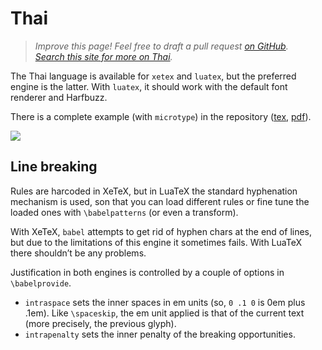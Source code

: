 # Thai

<blockquote>
  <p><em>Improve this page! Feel free to draft a pull request <a href="https://github.com/latex3/babel/tree/docs/docs">on GitHub</a>.<br>
  <a
  href="https://www.google.com/search?q=site%3Alatex3.github.io%2Fbabel+Thai">Search this site for more on Thai</a>.</em></p>
</blockquote>

The Thai language is available for `xetex` and `luatex`, but the
preferred engine is the latter. With `luatex`, it should work with the
default font renderer and Harfbuzz.

There is a complete example (with `microtype`) in the repository
([tex](https://github.com/latex3/babel/blob/main/samples/lua-thai.tex), 
[pdf](https://github.com/latex3/babel/blob/main/samples/lua-thai.pdf)).


![](../media/lua-thai.png)

## Line breaking

Rules are harcoded in XeTeX, but in LuaTeX the standard hyphenation
mechanism is used, son that you can load different rules or fine tune the
loaded ones with `\babelpatterns` (or even a transform).

With XeTeX, `babel` attempts to get rid of hyphen chars at the end of
lines, but due to the limitations of this engine it sometimes fails.
With LuaTeX there shouldn’t be any problems.

Justification in both engines is controlled by a couple of options in
`\babelprovide`.

* `intraspace` sets the inner spaces in em units (so, `0 .1 0` is 0em
  plus .1em). Like `\spaceskip`, the em unit applied is that of the
  current text (more precisely, the previous glyph).
* `intrapenalty` sets the inner penalty of the breaking opportunities.
   



